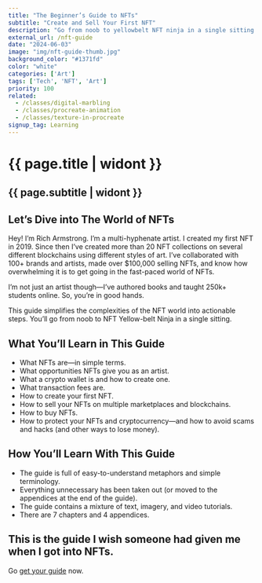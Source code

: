 ```yaml
---
title: "The Beginner’s Guide to NFTs"
subtitle: "Create and Sell Your First NFT"
description: "Go from noob to yellowbelt NFT ninja in a single sitting."
external_url: /nft-guide
date: "2024-06-03"
image: "img/nft-guide-thumb.jpg"
background_color: "#1371fd"
color: "white"
categories: ['Art']
tags: ['Tech', 'NFT', 'Art']
priority: 100
related:
  - /classes/digital-marbling
  - /classes/procreate-animation
  - /classes/texture-in-procreate
signup_tag: Learning
---
```


# {{ page.title | widont }}
## {{ page.subtitle | widont }}

## Let’s Dive into The World of NFTs

Hey! I’m Rich Armstrong. I’m a multi-hyphenate artist. I created my first NFT in 2019. Since then I’ve created more than 20 NFT collections on several different blockchains using different styles of art. I’ve collaborated with 100+ brands and artists, made over $100,000 selling NFTs, and know how overwhelming it is to get going in the fast-paced world of NFTs.

I’m not just an artist though—I’ve authored books and taught 250k+ students online. So, you’re in good hands.

This guide simplifies the complexities of the NFT world into actionable steps. You’ll go from noob to NFT Yellow-belt Ninja in a single sitting.

## What You’ll Learn in This Guide

- What NFTs are—in simple terms.
- What opportunities NFTs give you as an artist.
- What a crypto wallet is and how to create one.
- What transaction fees are.
- How to create your first NFT.
- How to sell your NFTs on multiple marketplaces and blockchains.
- How to buy NFTs.
- ​How to protect your NFTs and cryptocurrency—and how to avoid scams and hacks (and other ways to lose money).

## How You’ll Learn With This Guide
- The guide is full of easy-to-understand metaphors and simple terminology.
- Everything unnecessary has been taken out (or moved to the appendices at the end of the guide).
- The guide contains a mixture of text, imagery, and video tutorials.
- There are 7 chapters and 4 appendices.

## This is the guide I wish someone had given me when I got into NFTs.
Go [get your guide](/nft-guide) now.